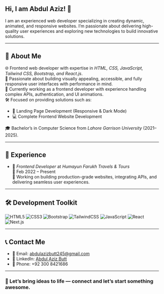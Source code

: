 ## Hi, I am Abdul Aziz! 👋

I am an experienced web developer specializing in creating dynamic, animated, and responsive websites. I’m passionate about delivering high-quality user experiences and exploring new technologies to build innovative solutions.

---

## 🚀 About Me

🌐 Frontend web developer with expertise in *HTML, CSS, JavaScript, Tailwind CSS, Bootstrap, and React.js*.  
🎯 Passionate about building visually appealing, accessible, and fully responsive user interfaces with performance in mind.  
💼 Currently working as a frontend developer with experience handling complex APIs, authentication, and UI animations.  
🛠 Focused on providing solutions such as:
- 📱 Landing Page Development (Responsive & Dark Mode)  
- 💻 Complete Frontend Website Development  

🎓 Bachelor’s in Computer Science from *Lahore Garrison University* (2021–2025).

---

## 💼 Experience

- 🏢 *Frontend Developer* at *Humayun Farukh Travels & Tours*  
  📆 Feb 2022 – Present  
  🔧 Working on building production-grade websites, integrating APIs, and delivering seamless user experiences.

---

## 🛠 Development Toolkit

![HTML5](https://img.shields.io/badge/HTML5-E34F26?style=for-the-badge&logo=html5&logoColor=white)
![CSS3](https://img.shields.io/badge/CSS3-1572B6?style=for-the-badge&logo=css3&logoColor=white)
![Bootstrap](https://img.shields.io/badge/Bootstrap-7952B3?style=for-the-badge&logo=bootstrap&logoColor=white)
![TailwindCSS](https://img.shields.io/badge/TailwindCSS-06B6D4?style=for-the-badge&logo=tailwindcss&logoColor=white)
![JavaScript](https://img.shields.io/badge/JavaScript-F7DF1E?style=for-the-badge&logo=javascript&logoColor=black)
![React](https://img.shields.io/badge/React-20232A?style=for-the-badge&logo=react&logoColor=61DAFB)
![Next.js](https://img.shields.io/badge/Next.js-000000?style=for-the-badge&logo=nextdotjs&logoColor=white)

---

## 📞 Contact Me

- 📧 Email: [abdulazizbutt245@gmail.com](mailto:abdulazizbutt245@gmail.com)  
- 🔗 LinkedIn: [Abdul Aziz Butt](www.linkedin.com/in/abdul-aziz-butt-20b747220)  
- 📱 Phone: +92 300 8421686  

---

### 🤝 Let’s bring ideas to life — connect and let’s start something awesome.
